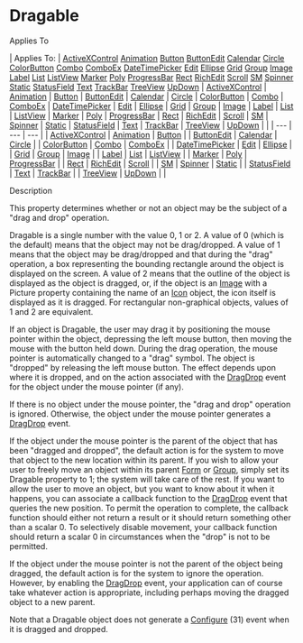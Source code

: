 




<h1 class="heading"><span class="name">Dragable</span></h1>

Applies To

| Applies To: | [ActiveXControl](./activexcontrol.md) [Animation](./animation.md) [Button](./button.md) [ButtonEdit](./buttonedit.md) [Calendar](./calendar.md) [Circle](./circle.md) [ColorButton](./colorbutton.md) [Combo](./combo.md) [ComboEx](./comboex.md) [DateTimePicker](./datetimepicker.md) [Edit](./edit.md) [Ellipse](./ellipse.md) [Grid](./grid.md) [Group](./group.md) [Image](./image.md) [Label](./label.md) [List](./list.md) [ListView](./listview.md) [Marker](./marker.md) [Poly](./poly.md) [ProgressBar](./progressbar.md) [Rect](./rect.md) [RichEdit](./richedit.md) [Scroll](./scroll.md) [SM](./sm.md) [Spinner](./spinner.md) [Static](./static.md) [StatusField](./statusfield.md) [Text](./text.md) [TrackBar](./trackbar.md) [TreeView](./treeview.md) [UpDown](./updown.md) | [ActiveXControl](./activexcontrol.md) | [Animation](./animation.md) | [Button](./button.md) | [ButtonEdit](./buttonedit.md) | [Calendar](./calendar.md) | [Circle](./circle.md) | [ColorButton](./colorbutton.md) | [Combo](./combo.md) | [ComboEx](./comboex.md) | [DateTimePicker](./datetimepicker.md) | [Edit](./edit.md) | [Ellipse](./ellipse.md) | [Grid](./grid.md) | [Group](./group.md) | [Image](./image.md) | [Label](./label.md) | [List](./list.md) | [ListView](./listview.md) | [Marker](./marker.md) | [Poly](./poly.md) | [ProgressBar](./progressbar.md) | [Rect](./rect.md) | [RichEdit](./richedit.md) | [Scroll](./scroll.md) | [SM](./sm.md) | [Spinner](./spinner.md) | [Static](./static.md) | [StatusField](./statusfield.md) | [Text](./text.md) | [TrackBar](./trackbar.md) | [TreeView](./treeview.md) | [UpDown](./updown.md) |  |
| --- | --- | ---  |
| [ActiveXControl](./activexcontrol.md) | [Animation](./animation.md) | [Button](./button.md) |
| [ButtonEdit](./buttonedit.md) | [Calendar](./calendar.md) | [Circle](./circle.md) |
| [ColorButton](./colorbutton.md) | [Combo](./combo.md) | [ComboEx](./comboex.md) |
| [DateTimePicker](./datetimepicker.md) | [Edit](./edit.md) | [Ellipse](./ellipse.md) |
| [Grid](./grid.md) | [Group](./group.md) | [Image](./image.md) |
| [Label](./label.md) | [List](./list.md) | [ListView](./listview.md) |
| [Marker](./marker.md) | [Poly](./poly.md) | [ProgressBar](./progressbar.md) |
| [Rect](./rect.md) | [RichEdit](./richedit.md) | [Scroll](./scroll.md) |
| [SM](./sm.md) | [Spinner](./spinner.md) | [Static](./static.md) |
| [StatusField](./statusfield.md) | [Text](./text.md) | [TrackBar](./trackbar.md) |
| [TreeView](./treeview.md) | [UpDown](./updown.md) |  |


Description


This property determines whether or not an object may be the subject of a "drag and drop" operation.



Dragable is a single number with the value 0, 1 or 2. A value of 0 (which is the default) means that the object may not be drag/dropped. A value of 1 means that the object may be drag/dropped and that during the "drag" operation, a box representing the bounding rectangle around the object is displayed on the screen. A value of 2 means that the outline of the object is displayed as the object is dragged, or, if the object is an [Image](./image.md) with a Picture property containing the name of an [Icon](./icon.md) object, the icon itself is displayed as it is dragged. For rectangular non-graphical objects, values of 1 and 2 are equivalent.


If an object is Dragable, the user may drag it by positioning the mouse pointer within the object, depressing the left mouse button, then moving the mouse with the button held down. During the drag operation, the mouse pointer is automatically changed to a "drag" symbol. The object is "dropped" by releasing the left mouse button. The effect depends upon where it is dropped, and on the action associated with the [DragDrop](./dragdrop.md) event for the object under the mouse pointer (if any).


If there is no object under the mouse pointer, the "drag and drop" operation is ignored. Otherwise, the object under the mouse pointer generates a [DragDrop](./dragdrop.md) event.


If the object under the mouse pointer is the parent of the object that has been "dragged and dropped", the default action is for the system to move that object to the new location within its parent. If you wish to allow your user to freely move an object within its parent [Form](./form.md) or [Group](./group.md), simply set its Dragable property to 1; the system will take care of the rest. If you want to allow the user to move an object, but you want to know about it when it happens, you can associate a callback function to the [DragDrop](./dragdrop.md) event that queries the new position. To permit the operation to complete, the callback function should either not return a result or it should return something other than a scalar 0. To selectively disable movement, your callback function should return a scalar 0 in circumstances when the "drop" is not to be permitted.


If the object under the mouse pointer is not the parent of the object being dragged, the default action is for the system to ignore the operation. However, by enabling the [DragDrop](./dragdrop.md) event, your application can of course take whatever action is appropriate, including perhaps moving the dragged object to a new parent.


Note that a Dragable object does not generate a [Configure](./configure.md) (31) event when it is dragged and dropped.


